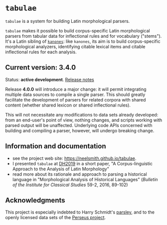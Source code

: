 # `tabulae` #

`tabulae` is a system for building Latin morphological parsers.

`tabulae` makes it possible to build corpus-specific Latin morphological parsers from tabular data for inflectional rules and for vocabulary ("stems").  It's a Latin sibling of [`kanones`](https://github.com/neelsmith/kanones):  like `kanones`, its aim is to build corpus-specific morphological analyzers, identifying citable lexical items and citable inflectional rules for each analysis.


## Current version: 3.4.0

Status:  **active development**. [Release notes](releases.md)

Release **4.0.0** will introduce a major change:  it will permit integrating multiple data sources to compile a single parser.  This should greatly facilitate the development of parsers for related corpora with shared content (whether shared lexicon or shared inflectional rules).

This will not necessitate any modifications to data sets already developed: from an end-user's point of view, nothing changes, and scripts working with parsed output will be unaffected.  Underlying code APIs concerned with building and compiling a parser, however, will undergo breaking change.  

## Information and documentation


-   see the project web site: <https://neelsmith.github.io/tabulae>.
-  I presented `tabulae` at [DH2019](https://dh2019.adho.org) in a short paper, "A Corpus-linguistic Approach to the Analysis of Latin Morphology"
-   read more about its rationale and approach to parsing a historical language in "Morphological Analysis of Historical Languages" (*Bulletin of the Institute for Classical Studies* 59-2, 2016, 89-102)

## Acknowledgments

This project is especially indebted to Harry Schmidt's [parsley](https://github.com/goldibex/parsley-core), and to the openly licensed data sets of the [Perseus project](http://www.perseus.tufts.edu).
